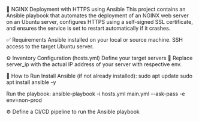 🚀 NGINX Deployment with HTTPS using Ansible
This project contains an Ansible playbook that automates the deployment of an NGINX web server on an Ubuntu server, 
configures HTTPS using a self-signed SSL certificate, and ensures the service is set to restart automatically if it crashes.

✅ Requirements
Ansible installed on your local or source machine.
SSH access to the target Ubuntu server.

⚙️ Inventory Configuration (hosts.yml)
Define your target servers
🔄 Replace server_ip with the actual IP address of your server with respective env.

🚀 How to Run
Install Ansible (if not already installed):
sudo apt update
sudo apt install ansible -y

Run the playbook:
ansible-playbook -i hosts.yml main.yml --ask-pass -e env=non-prod

⚙️ Define a CI/CD pipeline to run the Ansible playbook